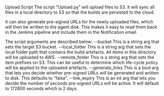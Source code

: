 Upload Script
The script “Upload.py” will upload files to S3. It will sync all files in a local directory to S3 so that the builds are persisted to the cloud. 

It can also generate pre-signed URLs for the newly uploaded files, which will then be written to the agent disk. This makes it easy to read them back in the Jenkins pipeline and include them in the Notification email. 

The script arguments are described below:
--bucket
This is a string arg that sets the target S3 bucket.
--local_folder
This is a string arg that sets the local folder path that contains the build artefacts. All items in this directory will be uploaded to AWS.
--remote_folder
This is a string arg that sets the item prefixes on S3. This can be useful to determine which life-cycle policy will be applied to the uploaded artefacts.
--generate_links
This is a bool arg that lets you decide whether pre-signed URLs will be generated and written to disk. This defaults to “false”.
--link_expiry
This is an int arg that lets you decide the number of seconds pre-signed URLs will be active. It will default to 172800 seconds which  is 2 days.
